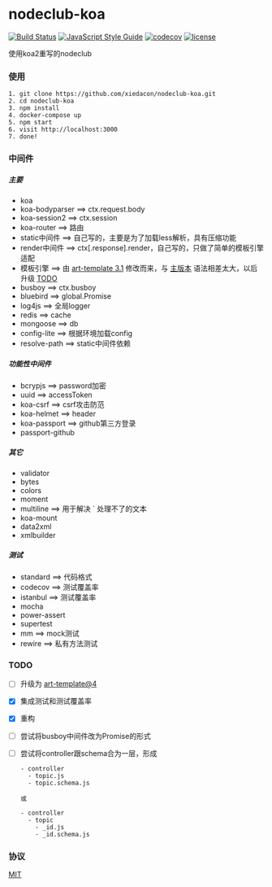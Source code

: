# nodeclub-koa

[![Build Status](https://travis-ci.org/xiedacon/nodeclub-koa.svg?branch=master)](https://travis-ci.org/xiedacon/nodeclub-koa)
[![JavaScript Style Guide](https://img.shields.io/badge/code_style-standard-brightgreen.svg)](https://standardjs.com)
[![codecov](https://codecov.io/gh/xiedacon/nodeclub-koa/branch/master/graph/badge.svg)](https://codecov.io/gh/xiedacon/nodeclub-koa)
[![license](https://img.shields.io/github/license/mashape/apistatus.svg)](https://github.com/xiedacon/nodeclub-koa/blob/master/LICENSE)

使用koa2重写的nodeclub

### 使用

```
1. git clone https://github.com/xiedacon/nodeclub-koa.git
2. cd nodeclub-koa
3. npm install
4. docker-compose up
5. npm start
6. visit http://localhost:3000
7. done!
```

### 中间件

##### 主要

* koa
* koa-bodyparser ==> ctx.request.body
* koa-session2 ==> ctx.session
* koa-router ==> 路由
* static中间件 ==> 自己写的，主要是为了加载less解析，具有压缩功能
* render中间件 ==> ctx[.response].render，自己写的，只做了简单的模板引擎适配
* 模板引擎 ==> 由 [art-template 3.1](https://github.com/aui/art-template/tree/3.1.0) 修改而来，与 [主版本](https://github.com/aui/art-template) 语法相差太大，以后升级 [TODO](#TODO)
* busboy ==> ctx.busboy
* bluebird ==> global.Promise
* log4js ==> 全局logger
* redis ==> cache
* mongoose ==> db
* config-lite ==> 根据环境加载config
* resolve-path ==> static中间件依赖

##### 功能性中间件

* bcrypjs ==> password加密
* uuid ==> accessToken
* koa-csrf ==> csrf攻击防范
* koa-helmet ==> header
* koa-passport ==> github第三方登录
* passport-github

##### 其它

* validator
* bytes
* colors
* moment
* multiline ==> 用于解决 ` 处理不了的文本
* koa-mount
* data2xml
* xmlbuilder

##### 测试

* standard ==> 代码格式
* codecov ==> 测试覆盖率
* istanbul ==> 测试覆盖率
* mocha 
* power-assert
* supertest
* mm ==> mock测试
* rewire ==> 私有方法测试

### TODO

* [ ] 升级为 [art-template@4](https://github.com/aui/art-template)
* [x] 集成测试和测试覆盖率
* [x] 重构
* [ ] 尝试将busboy中间件改为Promise的形式
* [ ] 尝试将controller跟schema合为一层，形成

  ```
  - controller
    - topic.js
    - topic.schema.js

  或

  - controller
    - topic
      - _id.js
      - _id.schema.js
  ```

### 协议

[MIT](https://github.com/xiedacon/nodeclub-koa/blob/master/LICENSE)
